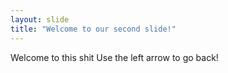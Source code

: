 ```yaml
---
layout: slide
title: "Welcome to our second slide!"
---
```

Welcome to this shit
Use the left arrow to go back!
